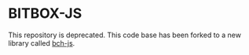 # BITBOX-JS
This repository is deprecated. This code base has been forked to a new library called [bch-js](https://github.com/christroutner/bch-js).
